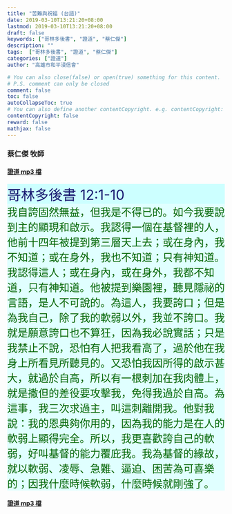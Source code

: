 ```yaml
---
title: "苦難與祝福 (台語)"
date: 2019-03-10T13:21:20+08:00
lastmod: 2019-03-10T13:21:20+08:00
draft: false
keywords: ["哥林多後書", "證道", "蔡仁傑"]
description: ""
tags:  ["哥林多後書", "證道", "蔡仁傑"]
categories: ["證道"]
author: "高雄市和平浸信會"

# You can also close(false) or open(true) something for this content.
# P.S. comment can only be closed
comment: false
toc: false
autoCollapseToc: true
# You can also define another contentCopyright. e.g. contentCopyright: "This is another copyright."
contentCopyright: false
reward: false
mathjax: false
---
```


### 蔡仁傑 牧師

#### [證道 mp3 檔](/mp3-s/s20190310t.mp3 "苦難與祝福 - 台語")

<div style="background-color:#CCFFFF"><font size="6", color="#191970">
哥林多後書 12:1-10
</font>
</div>

<div style="background-color:#E0FFFF"><font size="5", color="#006400">
我自誇固然無益，但我是不得已的。如今我要說到主的顯現和啟示。我認得一個在基督裡的人，他前十四年被提到第三層天上去；或在身內，我不知道；或在身外，我也不知道；只有神知道。我認得這人；或在身內，或在身外，我都不知道，只有神知道。他被提到樂園裡，聽見隱祕的言語，是人不可說的。為這人，我要誇口；但是為我自己，除了我的軟弱以外，我並不誇口。我就是願意誇口也不算狂，因為我必說實話；只是我禁止不說，恐怕有人把我看高了，過於他在我身上所看見所聽見的。又恐怕我因所得的啟示甚大，就過於自高，所以有一根刺加在我肉體上，就是撒但的差役要攻擊我，免得我過於自高。為這事，我三次求過主，叫這刺離開我。他對我說：我的恩典夠你用的，因為我的能力是在人的軟弱上顯得完全。所以，我更喜歡誇自己的軟弱，好叫基督的能力覆庇我。我為基督的緣故，就以軟弱、凌辱、急難、逼迫、困苦為可喜樂的；因我什麼時候軟弱，什麼時候就剛強了。
</font>
</div>

#### [證道 mp3 檔](/mp3-s/s20190310t.mp3 "苦難與祝福 - 台語")